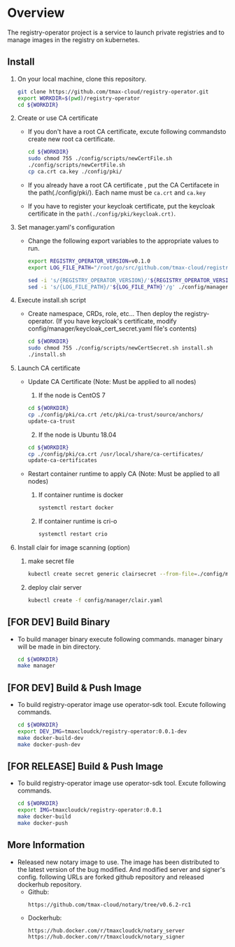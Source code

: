 # Overview
The registry-operator project is a service to launch private registries and to manage images in the registry on kubernetes. 

## Install
1. On your local machine, clone this repository.
    ```bash
    git clone https://github.com/tmax-cloud/registry-operator.git
	export WORKDIR=$(pwd)/registry-operator
    cd ${WORKDIR}
    ```
    
2. Create or use CA certificate
	* If you don't have a root CA certificate, excute following commandsto create new root ca certificate.
		```bash
		cd ${WORKDIR}
		sudo chmod 755 ./config/scripts/newCertFile.sh
		./config/scripts/newCertFile.sh
		cp ca.crt ca.key ./config/pki/
		``` 

	* If you already have a root CA certificate , put the CA Certifacete in the path(./config/pki/). 
	Each name must be `ca.crt` and `ca.key`

	* If you have to register your keycloak certificate, put the keycloak certificate in the `path(./config/pki/keycloak.crt)`.

3. Set manager.yaml's configuration
	* Change the following export variables to the appropriate values to run.
		```bash
		export REGISTRY_OPERATOR_VERSION=v0.1.0
		export LOG_FILE_PATH="/root/go/src/github.com/tmax-cloud/registry-operator/logs"
		
		sed -i 's/{REGISTRY_OPERATOR_VERSION}/'${REGISTRY_OPERATOR_VERSION}'/g' ./config/manager/manager.yaml
		sed -i 's/{LOG_FILE_PATH}/'${LOG_FILE_PATH}'/g' ./config/manager/manager.yaml
		```

4. Execute install.sh script
	* Create namespace, CRDs, role, etc... Then deploy the registry-operator.
	(If you have keycloak's certificate, modify config/manager/keycloak_cert_secret.yaml file's contents)
		```bash
		cd ${WORKDIR}
		sudo chmod 755 ./config/scripts/newCertSecret.sh install.sh
		./install.sh 
		```
		
5. Launch CA certificate
	* Update CA Certificate (Note: Must be applied to all nodes)
		1) If the node is CentOS 7
		```bash
		cd ${WORKDIR}
		cp ./config/pki/ca.crt /etc/pki/ca-trust/source/anchors/
		update-ca-trust
		```

		2) If the node is Ubuntu 18.04
		```bash
		cd ${WORKDIR}
		cp ./config/pki/ca.crt /usr/local/share/ca-certificates/
		update-ca-certificates
		```
		
	* Restart container runtime to apply CA (Note: Must be applied to all nodes)
		1) If container runtime is docker
			```bash
			systemctl restart docker
			```

		2) If container runtime is cri-o
			```bash
			systemctl restart crio
			```

6. Install clair for image scanning (option)
	1) make secret file
		```bash
		kubectl create secret generic clairsecret --from-file=./config/manager/clair_config.yaml
		```
	2) deploy clair server
		```bash
		kubectl create -f config/manager/clair.yaml
		```

## [FOR DEV] Build Binary
* To build manager binary execute following commands. manager binary will be made in bin directory.
	```bash
	cd ${WORKDIR}
	make manager
	```

## [FOR DEV] Build & Push Image
* To build registry-operator image use operator-sdk tool. Excute following commands.
    ```bash
	cd ${WORKDIR}
	export DEV_IMG=tmaxcloudck/registry-operator:0.0.1-dev
    make docker-build-dev
    make docker-push-dev
    ```

## [FOR RELEASE] Build & Push Image
* To build registry-operator image use operator-sdk tool. Excute following commands.
    ```bash
	cd ${WORKDIR}
	export IMG=tmaxcloudck/registry-operator:0.0.1
    make docker-build
    make docker-push
    ```

## More Information
* Released new notary image to use. The image has been distributed to the latest version of the bug modified. And modified server and signer's config. following URLs are forked github repository and released dockerhub repository.
	* Github:
		```
		https://github.com/tmax-cloud/notary/tree/v0.6.2-rc1
		```
	* Dockerhub:
		```
		https://hub.docker.com/r/tmaxcloudck/notary_server
		https://hub.docker.com/r/tmaxcloudck/notary_signer
		```
